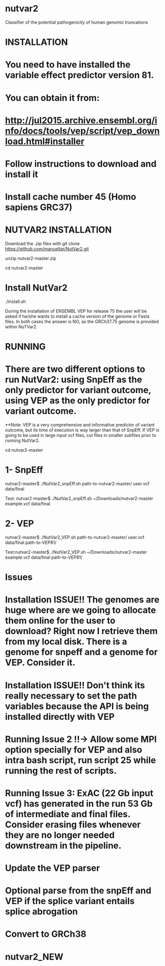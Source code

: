 # nutvar2
Classifier of the potential pathogenicity of human genomic truncations

# INSTALLATION

# You need to have installed the variable effect predictor version 81.
# You can obtain it from:

# http://jul2015.archive.ensembl.org/info/docs/tools/vep/script/vep_download.html#installer
# Follow instructions to download and install it
# Install cache number 45 (Homo sapiens GRC37)

# NUTVAR2 INSTALLATION
  
Download the .zip files with  git clone https://github.com/manueltar/NutVar2.git

unzip  nutvar2-master.zip

cd nutvar2-master
  # Install NutVar2
  
  ./install.sh

  During the installation of ENSEMBL VEP for release 75 the user will be asked if he/she wants to install a cache version of the genome or Fasta files. In both cases the answer is NO, as the GRCh37.75 genome is provided within NuTVar2.
  

# RUNNING


# There are two different options to run NutVar2: using SnpEff as the only predictor for variant outcome, using VEP as the only predictor for variant outcome.

**Note: VEP is a very comprehensive and informative predictor of variant outcome, but its time of execution is way larger than that of SnpEff. If VEP is going to be used in large input vcf files, cut files in smaller subfiles prior to running NutVar2.


cd nutvar2-master

# 1- SnpEff

nutvar2-master$ ./NutVar2_snpEff.sh path-to-nutvar2-master/ user.vcf data/final

Test: nutvar2-master$ ./NutVar2_snpEff.sh ~/Downloads/nutvar2-master example.vcf data/final

# 2- VEP

nutvar2-master$ ./NutVar2_VEP.sh path-to-nutvar2-master/ user.vcf data/final path-to-VEP81/

Test:nutvar2-master$ ./NutVar2_VEP.sh  ~/Downloads/nutvar2-master example.vcf data/final path-to-VEP81/


# Issues

  # Installation ISSUE!! The genomes are huge where are we going to allocate them online for the user to download? Right now I retrieve them from my local disk. There is a genome for snpeff and a genome for VEP. Consider it.
  
  # Installation ISSUE!! Don't think its really necessary to set the path variables because the API is being installed directly with VEP
  
  # Running Issue 2 !!-> Allow some MPI option specially for VEP and also intra bash script, run script 25 while running the rest of scripts.
  
  # Running Issue 3: ExAC (22 Gb input vcf) has generated in the run 53 Gb of intermediate and final files. Consider erasing files whenever they are no longer needed downstream in the pipeline.
  
  # Update the VEP parser
  # Optional parse from the snpEff and VEP if the splice variant entails splice abrogation
  # Convert to GRCh38
  
# nutvar2_NEW
